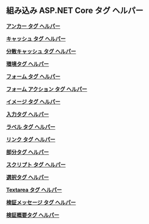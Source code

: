 ## <a name="built-in-aspnet-core-tag-helpers"></a>組み込み ASP.NET Core タグ ヘルパー

**[アンカー タグ ヘルパー](xref:mvc/views/tag-helpers/builtin-th/anchor-tag-helper)**

**[キャッシュ タグ ヘルパー](xref:mvc/views/tag-helpers/builtin-th/cache-tag-helper)**

**[分散キャッシュ タグ ヘルパー](xref:mvc/views/tag-helpers/builtin-th/distributed-cache-tag-helper)**

**[環境タグ ヘルパー](xref:mvc/views/tag-helpers/builtin-th/environment-tag-helper)**

**[フォーム タグ ヘルパー](xref:mvc/views/working-with-forms#the-form-tag-helper)**

**[フォーム アクション タグ ヘルパー](xref:mvc/views/working-with-forms#the-form-action-tag-helper)**

**[イメージ タグ ヘルパー](xref:mvc/views/tag-helpers/builtin-th/image-tag-helper)**

**[入力タグ ヘルパー](xref:mvc/views/working-with-forms#the-input-tag-helper)**

**[ラベル タグ ヘルパー](xref:mvc/views/working-with-forms#the-label-tag-helper)**

**[リンク タグ ヘルパー](xref:mvc/views/tag-helpers/builtin-th/link-tag-helper)**

**[部分タグ ヘルパー](xref:mvc/views/tag-helpers/builtin-th/partial-tag-helper)**

**[スクリプト タグ ヘルパー](xref:mvc/views/tag-helpers/builtin-th/script-tag-helper)**

**[選択タグ ヘルパー](xref:mvc/views/working-with-forms#the-select-tag-helper)**

**[Textarea タグ ヘルパー](xref:mvc/views/working-with-forms#the-textarea-tag-helper)**

**[検証メッセージ タグ ヘルパー](xref:mvc/views/working-with-forms#the-validation-message-tag-helper)**

**[検証概要タグ ヘルパー](xref:mvc/views/working-with-forms#the-validation-summary-tag-helper)**
